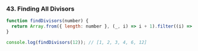 ### 43. Finding All Divisors

```javascript
function findDivisors(number) {
  return Array.from({ length: number }, (_, i) => i + 1).filter((i) => number % i === 0);
}

console.log(findDivisors(12)); // [1, 2, 3, 4, 6, 12]
```
